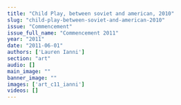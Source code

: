 ```yaml
---
title: "Child Play, between soviet and american, 2010"
slug: "child-play-between-soviet-and-american-2010"
issue: "Commencement"
issue_full_name: "Commencement 2011"
year: "2011"
date: "2011-06-01"
authors: ['Lauren Ianni']
section: "art"
audio: []
main_image: ""
banner_image: ""
images: ['art_c11_ianni']
videos: []
---
```

